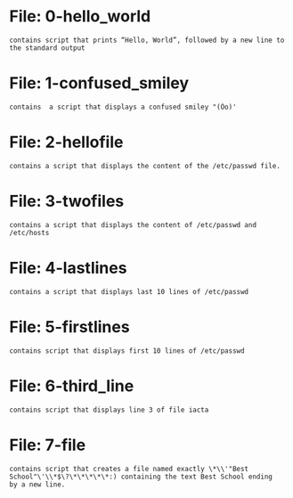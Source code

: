 # File: 0-hello_world
	contains script that prints “Hello, World”, followed by a new line to the standard output

# File: 1-confused_smiley
	contains  a script that displays a confused smiley "(Ôo)'

# File: 2-hellofile
	contains a script that displays the content of the /etc/passwd file.

# File: 3-twofiles
	contains a script that displays the content of /etc/passwd and /etc/hosts

# File: 4-lastlines
	contains a script that displays last 10 lines of /etc/passwd

# File: 5-firstlines
	contains script that displays first 10 lines of /etc/passwd

# File: 6-third_line
	contains script that displays line 3 of file iacta

# File: 7-file
	contains script that creates a file named exactly \*\\'"Best School"\'\\*$\?\*\*\*\*\*:) containing the text Best School ending 	by a new line.
